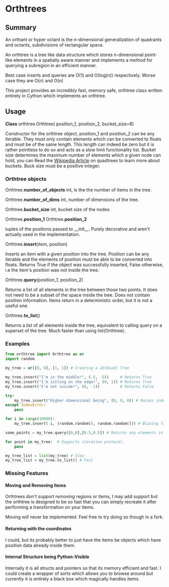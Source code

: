 # Orthtrees

## Summary

An orthant or hyper octant is the n-dimensional generalization of quadrants
and octants, subdivisions of rectangular space.

An orthtree is a tree like data structure which stores n-dimensional point-like
elements in a spatially aware manner and implements a method for querying
a subregion in an efficient manner.

Best case inserts and queries are O(1) and O(log(n)) respectively.
Worse case they are O(n) and O(n)

This project provides an incredibly fast, memory safe, orthtree class written
entirely in Cython which implements an orthtree.


## Usage


**Class** orthtree.Orthtree( position_1, position_2, bucket_size=8)

Constructor for the orthtree object, position_1 and position_2 can be any
iterable. They must only contain elements which can be converted to floats
and must be of the same length. This length can indeed be zero but it is
rather pointless to do so and acts as a slow limit functionality list.
Bucket size determines the maximum number of elements which a given node
can hold, you can Read the [Wikipedia Article](https://en.wikipedia.org/wiki/Quadtree)
on quadtrees to learn more about buckets. Buck size must be a positive integer.


### Orthtree objects

Orthtree.**number_of_objects**
int, is the the number of items in the tree.


Orthtree.**number_of_dims**
int, number of dimensions of the tree.


Orthtree.**bucket_size**
int, bucket size of the nodes.


Orthtree.**position_1**
Orthtree.**position_2**

tuples of the positions passed to \_\_init\_\_. Purely decorative and aren't
actually used in the implementation.


Orthtree.**insert**(item, position)

Inserts an item with a given position into the tree. Position can be any
iterable and the elements of position must be able to be converted into floats.
Returns True if the object was successfully inserted, False otherwise, i.e
the item's position was not inside the tree.


Orthtree.**query**(position_1, position_2)

Returns a list of all elements in the tree between those two points. It does not need
to be a subset of the space inside the tree. Does not contain position information.
Items return in a deterministic order, but it is not a useful one.


Orthtree.**to_list**()

Returns a list of all elements inside the tree, equivalent to calling query on
a superset of the tree. Much faster than using list(Orthtree).


### Examples

```python
from orthtree import Orthtree as or
import random

my_tree = or([0, 0], [1, 1]) # Creating a 2D(Quad) Tree

my_tree.insert("I'm in the middle!", (.5, .5))     # Returns True
my_tree.insert("I'm sitting on the edge!", (0, 1)) # Returns True
my_tree.insert("I'm not inside!", (0, -1))         # Returns False

try:
    my_tree.insert("Higher dimensional being", (0, 0, 0)) # Raises index error)
except IndexError:
    pass

for i in range(10000):
    my_tree.insert( i, (random.random(), random.random())) # Blazing fast

some_points = my_tree.query([0,0],[0.5,0.5]) # Returns any elements in the bottom left corner

for point in my_tree:  # Supports iteration protocol.
    pass

my_tree_list = list(my_tree) # Slow
my_tree_list = my_tree.to_list() # Fast
```

### Missing Features

#### Moving and Removing Items

Orthtrees don't support removing regions or items, I may add support but
the orthtree is designed to be so fast that you can simply recreate it after
performing a transformation on your items.

Moving will never be implemented. Feel free to try doing so though in a fork.

#### Returning with the coordinates

I could, but its probably better to just have the items be objects which have
position data already inside them.

#### Internal Structure being Python-Visible

Internally it is all structs and pointers so that its memory efficient and
fast. I could create a wrapper of sorts which allows you to browse around but currently
it is entirely a black box which magically handles items.